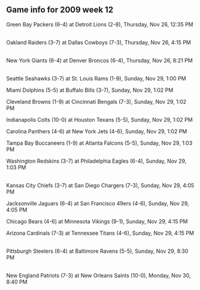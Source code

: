 ## Game info for 2009 week 12
Green Bay Packers (6-4) at Detroit Lions (2-8), Thursday, Nov 26, 12:35 PM

<br/>Oakland Raiders (3-7) at Dallas Cowboys (7-3), Thursday, Nov 26, 4:15 PM

<br/>New York Giants (6-4) at Denver Broncos (6-4), Thursday, Nov 26, 8:21 PM

<br/>Seattle Seahawks (3-7) at St. Louis Rams (1-9), Sunday, Nov 29, 1:00 PM

Miami Dolphins (5-5) at Buffalo Bills (3-7), Sunday, Nov 29, 1:02 PM

Cleveland Browns (1-9) at Cincinnati Bengals (7-3), Sunday, Nov 29, 1:02 PM

Indianapolis Colts (10-0) at Houston Texans (5-5), Sunday, Nov 29, 1:02 PM

Carolina Panthers (4-6) at New York Jets (4-6), Sunday, Nov 29, 1:02 PM

Tampa Bay Buccaneers (1-9) at Atlanta Falcons (5-5), Sunday, Nov 29, 1:03 PM

Washington Redskins (3-7) at Philadelphia Eagles (6-4), Sunday, Nov 29, 1:03 PM

<br/>Kansas City Chiefs (3-7) at San Diego Chargers (7-3), Sunday, Nov 29, 4:05 PM

Jacksonville Jaguars (6-4) at San Francisco 49ers (4-6), Sunday, Nov 29, 4:05 PM

Chicago Bears (4-6) at Minnesota Vikings (9-1), Sunday, Nov 29, 4:15 PM

Arizona Cardinals (7-3) at Tennessee Titans (4-6), Sunday, Nov 29, 4:15 PM

<br/>Pittsburgh Steelers (6-4) at Baltimore Ravens (5-5), Sunday, Nov 29, 8:30 PM

<br/>New England Patriots (7-3) at New Orleans Saints (10-0), Monday, Nov 30, 8:40 PM

